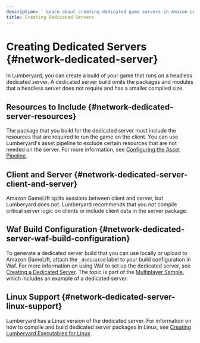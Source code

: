 ```yaml
---
description: ' Learn about creating dedicated game servers in Amazon Lumberyard. '
title: Creating Dedicated Servers
---
```

# Creating Dedicated Servers {#network-dedicated-server}

In Lumberyard, you can create a build of your game that runs on a headless dedicated server\. A dedicated server build omits the packages and modules that a headless server does not require and has a smaller compiled size\.

## Resources to Include {#network-dedicated-server-resources}

The package that you build for the dedicated server must include the resources that are required to run the game on the client\. You can use Lumberyard's asset pipeline to exclude certain resources that are not needed on the server\. For more information, see [Configuring the Asset Pipeline](/docs/userguide/assets/configuring.md)\.

## Client and Server {#network-dedicated-server-client-and-server}

Amazon GameLift splits sessions between client and server, but Lumberyard does not\. Lumberyard recommends that you not compile critical server logic on clients or include client data in the server package\.

## Waf Build Configuration {#network-dedicated-server-waf-build-configuration}

To generate a dedicated server build that you can use locally or upload to Amazon GameLift, attach the `_dedicated` label to your build configuration in Waf\. For more information on using Waf to set up the dedicated server, see [Creating a Dedicated Server](/docs/userguide/samples/projects/multiplayer-enhanced#sample-project-multiplayer-enhanced-creating-a-dedicated-server)\. The topic is part of the [Multiplayer Sample](/docs/userguide/samples/projects/multiplayer-enhanced.md), which includes an example of a dedicated server\.

## Linux Support {#network-dedicated-server-linux-support}

Lumberyard has a Linux version of the dedicated server\. For information on how to compile and build dedicated server packages in Linux, see [Creating Lumberyard Executables for Linux](/docs/userguide/linux/intro.md)\.